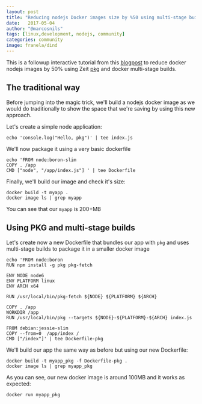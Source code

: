 ```yaml
---
layout: post
title: "Reducing nodejs Docker images size by %50 using multi-stage builds and Zeit pkg."
date:   2017-05-04
author: "@marcosnils"
tags: [linux,development, nodejs, community]
categories: community
image: franela/dind
---
```


This is a followup interactive tutorial from this [blogpost](https://medium.com/@marcosnils/reducing-nodejs-docker-images-size-by-47-using-multi-sage-builds-and-zeit-pkg-360ab8b6c6d2)
to reduce docker nodejs images by 50% using Zeit [pkg](https://github.com/zeit/pkg) and docker multi-stage builds.


## The traditional way

Before jumping into the magic trick, we'll build a nodejs docker image as we would do traditionally to show the
space that we're saving by using this new approach.

Let's create a simple node application:

```.term1
echo 'console.log("Hello, pkg")' | tee index.js
```

We'll now package it using a very basic dockerfile

```.term1
echo 'FROM node:boron-slim
COPY . /app
CMD ["node", "/app/index.js"] ' | tee Dockerfile
```

Finally, we'll build our image and check it's size:

```.term1
docker build -t myapp .
docker image ls | grep myapp
```

You can see that our `myapp` is 200+MB 


## Using PKG and multi-stage builds

Let's create now a new Dockerfile that bundles our app with `pkg` and uses multi-stage builds to package
it in a smaller docker image

```.term1
echo 'FROM node:boron
RUN npm install -g pkg pkg-fetch

ENV NODE node6
ENV PLATFORM linux
ENV ARCH x64

RUN /usr/local/bin/pkg-fetch ${NODE} ${PLATFORM} ${ARCH}

COPY . /app
WORKDIR /app
RUN /usr/local/bin/pkg --targets ${NODE}-${PLATFORM}-${ARCH} index.js

FROM debian:jessie-slim
COPY --from=0  /app/index /
CMD ["/index"]' | tee Dockerfile-pkg
```

We'll build our app the same way as before but using our new Dockerfile:

```.term1
docker build -t myapp_pkg -f Dockerfile-pkg .
docker image ls | grep myapp_pkg
```

As you can see, our new docker image is around 100MB and it works as expected:

```.term1
docker run myapp_pkg
```



